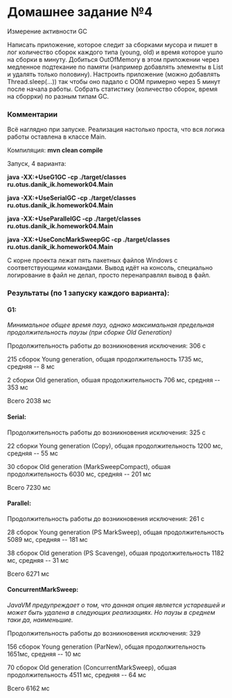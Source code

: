 # Домашнее задание №4

Измерение активности GC

Написать приложение, которое следит за сборками мусора и пишет в лог количество сборок каждого типа (young, old) и время которое ушло на сборки в минуту.
Добиться OutOfMemory в этом приложении через медленное подтекание по памяти (например добавлять элементы в List и удалять только половину).
Настроить приложение (можно добавлять Thread.sleep(...)) так чтобы оно падало с OOM примерно через 5 минут после начала работы.
Собрать статистику (количество сборок, время на сборрки) по разным типам GC.

### Комментарии

Всё наглядно при запуске. Реализация настолько проста, что вся логика работы оставлена в классе Main.

Компиляция: **mvn clean compile**

Запуск, 4 варианта:

**java -XX:+UseG1GC -cp ./target/classes ru.otus.danik_ik.homework04.Main**

**java -XX:+UseSerialGC -cp ./target/classes ru.otus.danik_ik.homework04.Main**

**java -XX:+UseParallelGC -cp ./target/classes ru.otus.danik_ik.homework04.Main**

**java -XX:+UseConcMarkSweepGC -cp ./target/classes ru.otus.danik_ik.homework04.Main**

С корне проекта лежат пять пакетных файлов Windows с соответствующими командами. Вывод идёт на консоль, специально логирование в файл не делал, просто перенаправлял вывод в файл.

### Результаты (по 1 запуску каждого варианта):

#### G1:

*Минимальное общее время пауз, однако максимальная предельная продолжительность паузы (при cборке Old Generation)*

Продолжительность работы до возникновения исключения: 306 с

215 сборок Young generation, общая продолжительность 1735 мс, средняя -- 8 мс

2 сборки Old generation,  обшая продолжительность 706 мс, средняя -- 353 мс

Всего 2038 мс

#### Serial:

Продолжительность работы до возникновения исключения: 325 с

22 сборки Young generation (Copy), общая продолжительность 1200 мс, средняя -- 55 мс

30 сборок Old generation (MarkSweepCompact),  обшая продолжительность 6030 мс, средняя -- 201 мс

Всего 7230 мс

#### Parallel:

Продолжительность работы до возникновения исключения: 261 с

28 сборок Young generation (PS MarkSweep), общая продолжительность 5089 мс, средняя -- 181 мс

38 сборок Old generation (PS Scavenge),  обшая продолжительность 1182 мс, средняя -- 31 мс

Всего 6271 мс

#### ConcurrentMarkSweep:

*JavaVM предупреждает о том, что данная опция является устаревшей и может быть удалена в следующих реализациях. Но паузы в среднем таки да, наименьшие.*

Продолжительность работы до возникновения исключения: 329

156 сборок Young generation (ParNew), общая продолжительность 1651мс, средняя -- 10 мс

70 сборок Old generation (ConcurrentMarkSweep),  обшая продолжительность 4511 мс, средняя -- 64 мс

Всего 6162 мс





#### 